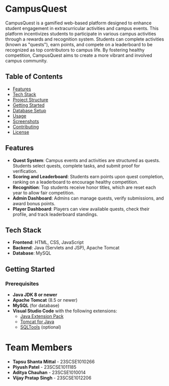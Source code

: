 # CampusQuest

CampusQuest is a gamified web-based platform designed to enhance student engagement in extracurricular activities and campus events. This platform incentivizes students to participate in various campus activities through a rewards and recognition system. Students can complete activities (known as "quests"), earn points, and compete on a leaderboard to be recognized as top contributors to campus life. By fostering healthy competition, CampusQuest aims to create a more vibrant and involved campus community.

## Table of Contents

- [Features](#features)
- [Tech Stack](#tech-stack)
- [Project Structure](#project-structure)
- [Getting Started](#getting-started)
- [Database Setup](#database-setup)
- [Usage](#usage)
- [Screenshots](#screenshots)
- [Contributing](#contributing)
- [License](#license)

## Features

- **Quest System**: Campus events and activities are structured as quests. Students select quests, complete tasks, and submit proof for verification.
- **Scoring and Leaderboard**: Students earn points upon quest completion, ranking on a leaderboard to encourage healthy competition.
- **Recognition**: Top students receive honor titles, which are reset each year to allow fair competition.
- **Admin Dashboard**: Admins can manage quests, verify submissions, and award bonus points.
- **Player Dashboard**: Players can view available quests, check their profile, and track leaderboard standings.

## Tech Stack

- **Frontend**: HTML, CSS, JavaScript
- **Backend**: Java (Servlets and JSP), Apache Tomcat
- **Database**: MySQL

## Getting Started

### Prerequisites

- **Java JDK 8 or newer**
- **Apache Tomcat** (8.5 or newer)
- **MySQL** (for database)
- **Visual Studio Code** with the following extensions:
  - [Java Extension Pack](https://marketplace.visualstudio.com/items?itemName=vscjava.vscode-java-pack)
  - [Tomcat for Java](https://marketplace.visualstudio.com/items?itemName=adashen.vscode-tomcat)
  - [SQLTools](https://marketplace.visualstudio.com/items?itemName=mtxr.sqltools) (optional)


# Team Members

- **Tapsu Shanta Mittal** - 23SCSE1010266
- **Piyush Patel** - 23SCSE1011185
- **Aditya Chauhan** - 23SCSE1010014
- **Vijay Pratap Singh** - 23SCSE1012206



